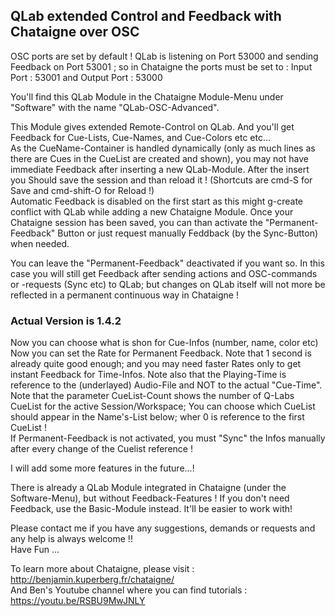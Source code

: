 ## QLab extended Control and Feedback with Chataigne over OSC

OSC ports are set by default ! QLab is listening on Port 53000 and sending Feedback on Port 53001 ; so in Chataigne the ports must be set to : Input Port : 53001 and Output Port : 53000

You'll find this QLab Module in the Chataigne Module-Menu under "Software" with the name "QLab-OSC-Advanced".

This Module gives extended Remote-Control on QLab. And you'll get Feedback for Cue-Lists, Cue-Names, and Cue-Colors etc etc...     
As the CueName-Container is handled dynamically (only as much lines as there are Cues in the CueList are created and shown), you may not have immediate Feedback after inserting a new QLab-Module. After the insert you Should save the session and than reload it ! (Shortcuts are cmd-S for Save and cmd-shift-O for Reload !)   
Automatic Feedback is disabled on the first start as this might g-create conflict with QLab while adding a new Chataigne Module. Once your Chataigne session has been saved, you can than activate the "Permanent-Feedback" Button or just request manually Feddback (by the Sync-Button) when needed.   

You can leave the "Permanent-Feedback" deactivated  if you want so. In this case you will still get Feedback after sending actions and OSC-commands or -requests (Sync etc) to QLab; but changes on QLab itself will not more be reflected in a permanent continuous way in Chataigne !

### Actual Version is 1.4.2
Now you can choose what is shon for Cue-Infos (number, name, color etc)   
Now you can set the Rate for Permanent Feedback. Note that 1 second is already quite good enough; and you may need faster Rates only to get instant Feedback for Time-Infos. Note also that the Playing-Time is reference to the (underlayed) Audio-File and NOT to the actual "Cue-Time".       
Note that the parameter CueList-Count shows the number of Q-Labs CueList for the active Session/Workspace; You can choose which CueList should appear in the Name's-List below; wher 0 is reference to the first CueList !    
If Permanent-Feedback is not activated, you must "Sync" the Infos manually after every change of the Cuelist reference !        

I will add some more features in the future...!

There is already a QLab Module integrated in Chataigne (under the Software-Menu), but without Feedback-Features ! If you don't need Feedback, use the Basic-Module instead. It'll be easier to work with!

Please contact me if you have any suggestions, demands or requests and any help is always welcome !!   
Have Fun ...  

To learn more about Chataigne, please visit : http://benjamin.kuperberg.fr/chataigne/    
And Ben's Youtube channel where you can find tutorials : https://youtu.be/RSBU9MwJNLY